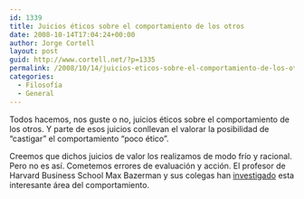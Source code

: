 ```yaml
---
id: 1339
title: Juicios éticos sobre el comportamiento de los otros
date: 2008-10-14T17:04:24+00:00
author: Jorge Cortell
layout: post
guid: http://www.cortell.net/?p=1335
permalink: /2008/10/14/juicios-eticos-sobre-el-comportamiento-de-los-otros/
categories:
  - Filosofí­a
  - General
---
```

Todos hacemos, nos guste o no, juicios éticos sobre el comportamiento de los otros. Y parte de esos juicios conllevan el valorar la posibilidad de &#8220;castigar&#8221; el comportamiento &#8220;poco ético&#8221;.

Creemos que dichos juicios de valor los realizamos de modo frío y racional. Pero no es así. Cometemos errores de evaluación y acción. El profesor de Harvard Business School Max Bazerman y sus colegas han <a title="PDF" href="http://www.hbs.edu/research/pdf/09-020.pdf" target="_blank">investigado</a> esta interesante área del comportamiento.